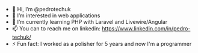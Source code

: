 - 👋 Hi, I’m @pedrotechuk
- 👀 I’m interested in web applications
- 🌱 I’m currently learning PHP with Laravel and Livewire/Angular
- 📫 You can to reach me on linkedin: https://www.linkedin.com/in/pedro-techuk/
- ⚡ Fun fact: I worked as a polisher for 5 years and now I'm a programmer 

<!---
PedroTechuk/PedroTechuk is a ✨ special ✨ repository because its `README.md` (this file) appears on your GitHub profile.
You can click the Preview link to take a look at your changes.
--->
